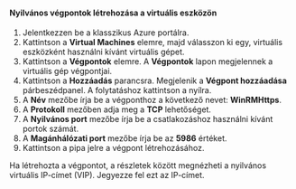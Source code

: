 #### <a name="to-create-public-endpoints-on-the-virtual-device"></a>Nyilvános végpontok létrehozása a virtuális eszközön

1. Jelentkezzen be a klasszikus Azure portálra.
2. Kattintson a **Virtual Machines** elemre, majd válasszon ki egy, virtuális eszközként használni kívánt virtuális gépet.
3. Kattintson a **Végpontok** elemre. A **Végpontok** lapon megjelennek a virtuális gép végpontjai.
4. Kattintson a **Hozzáadás** parancsra. Megjelenik a **Végpont hozzáadása** párbeszédpanel. A folytatáshoz kattintson a nyílra.
5. A **Név** mezőbe írja be a végponthoz a következő nevet: **WinRMHttps**.
6. A **Protokoll** mezőben adja meg a **TCP** lehetőséget.
7. A **Nyilvános port** mezőbe írja be a csatlakozáshoz használni kívánt portok számát.
8. A **Magánhálózati port** mezőbe írja be az **5986** értéket.
9. Kattintson a pipa jelre a végpont létrehozásához.

Ha létrehozta a végpontot, a részletek között megnézheti a nyilvános virtuális IP-címet (VIP). Jegyezze fel ezt az IP-címet.



<!--HONumber=Nov16_HO3-->


